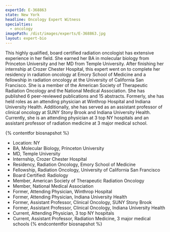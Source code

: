 ```yaml
---
expertId: E-368863
state: New York
headline: Oncology Expert Witness
specialties: 
  - oncology
imagePath: /dist/images/experts/E-368863.jpg
layout: expert-bio
---
```


<p>This highly qualified, board certified radiation oncologist has extensive experience in her field. She earned her BA in molecular biology from Princeton University and her MD from Temple University. After finishing her internship at Crozer Chester Hospital, this expert went on to complete her residency in radiation oncology at Emory School of Medicine and a fellowship in radiation oncology at the University of California San Francisco. She is a member of the American Society of Therapeutic Radiation Oncology and the National Medical Association. She has published 6 peer-reviewed publications and 15 abstracts. Formerly, she has held roles as an attending physician at Winthrop Hospital and Indiana University Health. Additionally, she has served as an assistant professor of clinical oncology at SUNY Stony Brook and Indiana University Health. Currently, she is an attending physician at 3 top NY hospitals and an assistant professor of radiation medicine at 3 major medical school.</p>

{% contentfor biosnapshot %}
- Location: NY 
- BA, Molecular Biology, Princeton University 
- MD, Temple University 
- Internship, Crozer Chester Hospital
- Residency, Radiation Oncology, Emory School of Medicine
- Fellowship, Radiation Oncology, University of California San Francisco 
- Board Certified: Radiology
- Member, American Society of Therapeutic Radiation Oncology 
- Member, National Medical Association
- Former, Attending Physician, Winthrop Hospital 
- Former, Attending Physician, Indiana University Health
- Former, Assistant Professor, Clinical Oncology, SUNY Stony Brook
- Former, Assistant Professor, Clinical Oncology, Indiana University Health 
- Current, Attending Physician, 3 top NY hospitals
- Current, Assistant Professor, Radiation Medicine, 3 major medical schools
{% endcontentfor biosnapshot %}